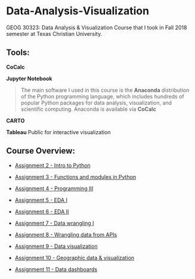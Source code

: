 # Data-Analysis-Visualization
GEOG 30323: Data Analysis &amp; Visualization Course that I took in Fall 2018 semester at Texas Christian University.

## Tools:

**CoCalc**

**Jupyter Notebook**

 >The main software I used in this course is the  **Anaconda** distribution of the Python programming language, which includes hundreds of popular Python packages for data
analysis, visualization, and scientific computing. Anaconda is available via **CoCalc**

**CARTO**

**Tableau** Public for interactive visualization



## Course Overview:


* [Assignment 2 - Intro to Python](https://github.com/JonathanMoreno14/Data-Analysis-Visualization/tree/master/Course-Materials/Lab-Assignments/Lab1)

* [Assignment 3 - Functions and modules in Python](https://github.com/JonathanMoreno14/Data-Analysis-Visualization/tree/master/Course-Materials/Lab-Assignments/Lab2)

* [Assignment 4 - Programming III](https://github.com/JonathanMoreno14/Data-Analysis-Visualization/tree/master/Course-Materials/Lab-Assignments/Lab3)

* [Assignment 5 - EDA I](https://github.com/JonathanMoreno14/Data-Analysis-Visualization/tree/master/Course-Materials/Lab-Assignments/Lab4)

* [Assignment 6 - EDA II](https://github.com/JonathanMoreno14/Data-Analysis-Visualization/tree/master/Course-Materials/Lab-Assignments/Lab5)

* [Assignment 7 - Data wrangling I](https://github.com/JonathanMoreno14/Data-Analysis-Visualization/tree/master/Course-Materials/Lab-Assignments/Lab6)

* [Assignment 8 - Wrangling data from APIs](https://github.com/JonathanMoreno14/Data-Analysis-Visualization/tree/master/Course-Materials/Lab-Assignments/Lab7)

* [Assignment 9 - Data visualization](https://github.com/JonathanMoreno14/Data-Analysis-Visualization/blob/master/Course-Materials/Lab-Assignments/Lab8/README.md)

* [Assignment 10 - Geographic data & visualization](https://github.com/JonathanMoreno14/Data-Analysis-Visualization/tree/master/Course-Materials/Lab-Assignments/Lab9)

* [Assignment 11 - Data dashboards](https://github.com/JonathanMoreno14/Data-Analysis-Visualization/tree/master/Course-Materials/Lab-Assignments/Lab10)
